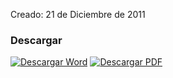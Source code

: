 
Creado: 21 de Diciembre de 2011

### Descargar

<a href="#"><img src="../imagenes/icono-word.png" alt="Descargar Word"></a> <a href="reglamento-alcoholes.pdf"><img src="../imagenes/icono-pdf.png" alt="Descargar PDF"></a>
